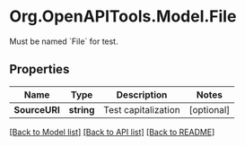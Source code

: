 # Org.OpenAPITools.Model.File
Must be named &#x60;File&#x60; for test.
## Properties

Name | Type | Description | Notes
------------ | ------------- | ------------- | -------------
**SourceURI** | **string** | Test capitalization | [optional] 

[[Back to Model list]](../README.md#documentation-for-models) [[Back to API list]](../README.md#documentation-for-api-endpoints) [[Back to README]](../README.md)

